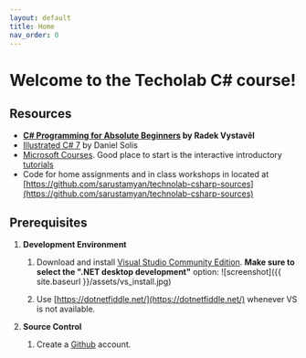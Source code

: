 ```yaml
---
layout: default
title: Home
nav_order: 0
---
```


# Welcome to the Techolab C# course!

## Resources 

* **[C# Programming for Absolute Beginners](https://www.goodreads.com/book/show/58230269-c-programming-for-absolute-beginners) by Radek Vystavěl**
* [Illustrated C# 7](https://www.goodreads.com/book/show/36902257-illustrated-c-7) by Daniel Solis
* [Microsoft Courses](https://dotnet.microsoft.com/en-us/learn/csharp). Good place to start is the interactive introductory [tutorials](https://learn.microsoft.com/en-us/dotnet/csharp/tour-of-csharp/tutorials/hello-world) 
* Code for home assignments and in class workshops in located at [https://github.com/sarustamyan/technolab-csharp-sources](https://github.com/sarustamyan/technolab-csharp-sources)

## Prerequisites

1. **Development Environment**

   1. Download and install [Visual Studio Community Edition](https://visualstudio.microsoft.com/vs/community/). 
   **Make sure to select the ".NET desktop development"** option: ![screenshot]({{ site.baseurl }}/assets/vs_install.jpg)
      
   2. Use [https://dotnetfiddle.net/](https://dotnetfiddle.net/) whenever VS is not available.
   
2. **Source Control**   
   
   1. Create a [Github](https://github.com/) account.
   